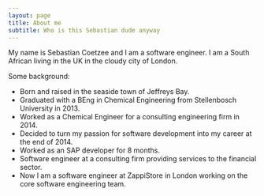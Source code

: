 ```yaml
---
layout: page
title: About me
subtitle: Who is this Sebastian dude anyway
---
```


My name is Sebastian Coetzee and I am a software engineer. I am a South African living in the UK in the cloudy city of London.

Some background:

- Born and raised in the seaside town of Jeffreys Bay.
- Graduated with a BEng in Chemical Engineering from Stellenbosch University in 2013.
- Worked as a Chemical Engineer for a consulting engineering firm in 2014.
- Decided to turn my passion for software development into my career at the end of 2014.
- Worked as an SAP developer for 8 months.
- Software engineer at a consulting firm providing services to the financial sector.
- Now I am a software engineer at ZappiStore in London working on the core software engineering team.
